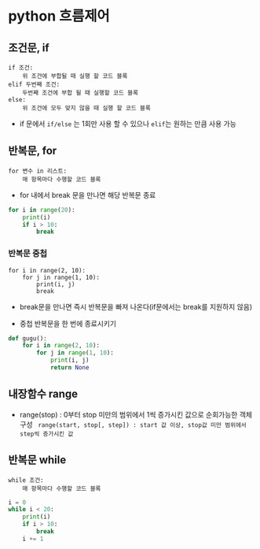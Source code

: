 # python 흐름제어

## 조건문, if

```
if 조건:
	위 조건에 부합될 때 실행 할 코드 블록
elif 두번째 조건:
	두번째 조건에 부합 될 때 실행할 코드 블록
else:
	위 조건에 모두 맞지 않을 때 실행 할 코드 블록
```

* if 문에서 `if/else` 는 1회만 사용 할 수 있으나 `elif`는 원하는 만큼 사용 가능

## 반복문, for

```
for 변수 in 리스트:
	매 항목마다 수행할 코드 블록
```

* for 내에서 break 문을 만나면 해당 반복문 종료

```python
for i in range(20):
	print(i)
    if i > 10:
    	break
```

### 반복문 중첩

```
for i in range(2, 10):
	for j in range(1, 10):
    	print(i, j)
        break
````
* break문을 만나면 즉시 반복문을 빠져 나온다(if문에서는 break를 지원하지 않음)

* 중첩 반복문을 한 번에 종료시키기

```python
def gugu():
	for i in range(2, 10):
    	for j in range(1, 10):
        	print(i, j)
            return None
```

## 내장함수 range

* range(stop) : 0부터 stop 미만의 범위에서 1씩 증가시킨 값으로 순회가능한 객체 구성
` range(start, stop[, step]) : start 값 이상, stop값 미만 범위에서 step씩 증가시킨 값`

## 반복문 while

```
while 조건:
	매 항목마다 수행할 코드 블록
```

```python
i = 0
while i < 20:
	print(i)
    if i > 10:
    	break
    i += 1
```
